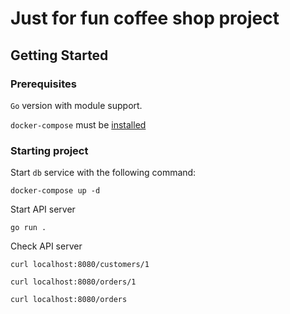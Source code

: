 # Just for fun coffee shop project

## Getting Started

### Prerequisites

`Go` version with module support.

`docker-compose` must be [installed](https://docs.docker.com/compose/install/)

### Starting project

Start `db` service with the following command:

```shell
docker-compose up -d
```

Start API server

```shell
go run .
```

Check API server

```shell
curl localhost:8080/customers/1
```

```shell
curl localhost:8080/orders/1
```

```shell
curl localhost:8080/orders
```
